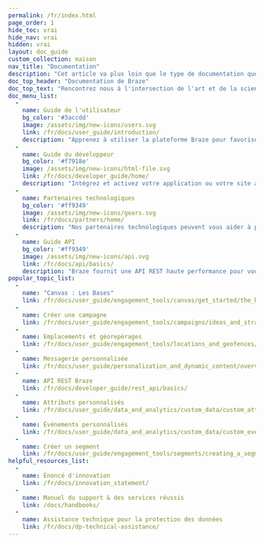 ```yaml
---
permalink: /fr/index.html
page_order: 1
hide_toc: vrai
hide_nav: vrai
hidden: vrai
layout: doc_guide
custom_collection: maison
nav_title: "Documentation"
description: "Cet article va plus loin que le type de documentation que vous trouverez sur ce site qui va plus loin comment utiliser la plate-forme Braze."
doc_top_header: "Documentation de Braze"
doc_top_text: "Rencontrez nous à l'intersection de l'art et de la science. Retrouvez-nous dans le moment, ou des années-lumière à venir.\nÀ votre arrivée, attendez-vous à un engagement de cycle de vie optimal.\nChez Braze, nous visons à créer des liens forts entre vous et vos clients ou utilisateurs."
doc_menu_list:
  - 
    name: Guide de l'utilisateur
    bg_color: '#3accdd'
    image: /assets/img/new-icons/users.svg
    link: /fr/docs/user_guide/introduction/
    description: "Apprenez à utiliser la plateforme Braze pour favoriser une expérience client plus efficace."
  - 
    name: Guide du développeur
    bg_color: '#f7918e'
    image: /assets/img/new-icons/html-file.svg
    link: /fr/docs/developer_guide/home/
    description: "Intégrez et activez votre application ou votre site avec le Braze SDK."
  - 
    name: Partenaires technologiques
    bg_color: '#ff9349'
    image: /assets/img/new-icons/gears.svg
    link: /fr/docs/partners/home/
    description: "Nos partenaires technologiques peuvent vous aider à personnaliser votre expérience Braze et vos relations avec la clientèle."
  - 
    name: Guide API
    bg_color: '#ff9349'
    image: /assets/img/new-icons/api.svg
    link: /fr/docs/api/basics/
    description: "Braze fournit une API REST haute performance pour vous permettre de suivre les utilisateurs, d'envoyer des messages, d'exporter des données, et plus encore."
popular_topic_list:
  - 
    name: "Canvas : Les Bases"
    link: /fr/docs/user_guide/engagement_tools/canvas/get_started/the_basics/
  - 
    name: Créer une campagne
    link: /fr/docs/user_guide/engagement_tools/campaigns/ideas_and_strategies/active_user_campaigns/
  - 
    name: Emplacements et géorepérages
    link: /fr/docs/user_guide/engagement_tools/locations_and_geofences/
  - 
    name: Messagerie personnalisée
    link: /fr/docs/user_guide/personalization_and_dynamic_content/overview/
  - 
    name: API REST Braze
    link: /fr/docs/developer_guide/rest_api/basics/
  - 
    name: Attributs personnalisés
    link: /fr/docs/user_guide/data_and_analytics/custom_data/custom_attributes/
  - 
    name: Événements personnalisés
    link: /fr/docs/user_guide/data_and_analytics/custom_data/custom_events/
  - 
    name: Créer un segment
    link: /fr/docs/user_guide/engagement_tools/segments/creating_a_segment/
helpful_resources_list:
  - 
    name: Énoncé d'innovation
    link: /fr/docs/innovation_statement/
  - 
    name: Manuel du support & des services réussis
    link: /docs/handbooks/
  - 
    name: Assistance technique pour la protection des données
    link: /fr/docs/dp-technical-assistance/
---
```


